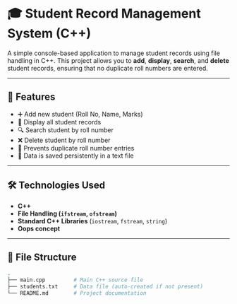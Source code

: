 # 🎓 Student Record Management System (C++)

A simple console-based application to manage student records using file handling in C++. This project allows you to **add**, **display**, **search**, and **delete** student records, ensuring that no duplicate roll numbers are entered.

---

## 📌 Features

- ➕ Add new student (Roll No, Name, Marks)
- 📃 Display all student records
- 🔍 Search student by roll number
- ❌ Delete student by roll number
- 🚫 Prevents duplicate roll number entries
- 📂 Data is saved persistently in a text file

---

## 🛠️ Technologies Used

- **C++**
- **File Handling (`ifstream`, `ofstream`)**
- **Standard C++ Libraries** (`iostream`, `fstream`, `string`)
- **Oops concept**

---

## 📁 File Structure

```bash
.
├── main.cpp         # Main C++ source file
├── students.txt     # Data file (auto-created if not present)
└── README.md        # Project documentation
